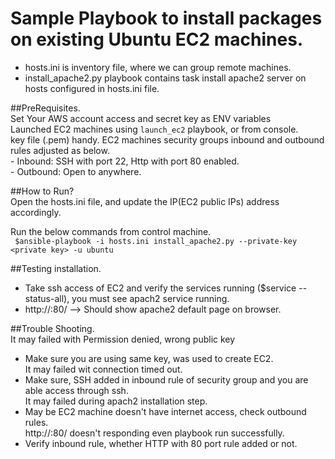 # Sample Playbook to install packages on existing Ubuntu EC2 machines.  

 - hosts.ini is inventory file, where we can group remote machines.  
 - install_apache2.py playbook contains task install apache2 server on hosts configured in hosts.ini file.  
 
##PreRequisites.  
  Set Your AWS account access and secret key as ENV variables   
  Launched EC2 machines using ```launch_ec2``` playbook, or from console.  
  key file (.pem) handy.
  EC2 machines security groups inbound and outbound rules adjusted as below.  
    - Inbound: SSH with port 22, Http with port 80 enabled.  
    - Outbound: Open to anywhere.  
  
##How to Run?  
  Open the hosts.ini file, and update the IP(EC2 public IPs) address accordingly.  
  
  Run the below commands from control machine.  
  ``` $ansible-playbook -i hosts.ini install_apache2.py --private-key <private key> -u ubuntu```   
  
##Testing installation.  
  - Take ssh access of EC2 and verify the services running ($service --status-all), you must see apach2 service running.  
  - http://<EC2 DNS name>:80/   --> Should show apache2 default page on browser.  
  
##Trouble Shooting.  
  It may failed with Permission denied, wrong public key  
   - Make sure you are using same key, was used to create EC2.  
  It may failed wit connection timed out.  
   - Make sure, SSH added in inbound rule of security group and you are able access through ssh.  
  It may failed during apach2 installation step.  
   - May be EC2 machine doesn't have internet access, check outbound rules.  
  http://<EC2 DNS Name>:80/ doesn't responding even playbook run successfully.  
   - Verify inbound rule, whether HTTP with 80 port rule added or not.  
   


 
 